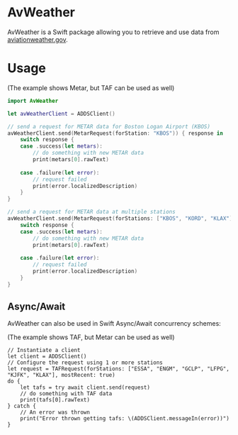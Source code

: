 # AvWeather

AvWeather is a Swift package allowing you to retrieve and use data from [aviationweather.gov](https://www.aviationweather.gov).

# Usage

(The example shows Metar, but TAF can be used as well)

```swift
import AvWeather

let avWeatherClient = ADDSClient()

// send a request for METAR data for Boston Logan Airport (KBOS)
avWeatherClient.send(MetarRequest(forStation: "KBOS")) { response in 
    switch response {
    case .success(let metars):
        // do something with new METAR data
        print(metars[0].rawText)
        
    case .failure(let error):
        // request failed
        print(error.localizedDescription)
    }
}

// send a request for METAR data at multiple stations
avWeatherClient.send(MetarRequest(forStations: ["KBOS", "KORD", "KLAX"])) { response in
    switch response {
    case .success(let metars):
        // do something with new METAR data
        print(metars[0].rawText)
        
    case .failure(let error):
        // request failed
        print(error.localizedDescription)
    }
}
```
## Async/Await

AvWeather can also be used in Swift Async/Await concurrency schemes:

(The example shows TAF, but Metar can be used as well)

```
// Instantiate a client
let client = ADDSClient()
// Configure the request using 1 or more stations
let request = TAFRequest(forStations: ["ESSA", "ENGM", "GCLP", "LFPG", "KJFK", "KLAX"], mostRecent: true)
do {
    let tafs = try await client.send(request)
    // do something with TAF data
    print(tafs[0].rawText)
} catch {
    // An error was thrown
    print("Error thrown getting tafs: \(ADDSClient.messageIn(error))")
}
```
